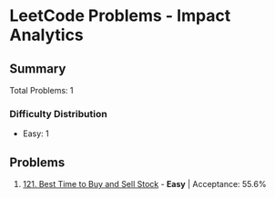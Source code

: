 # LeetCode Problems - Impact Analytics

## Summary
Total Problems: 1

### Difficulty Distribution

- Easy: 1

## Problems

1. [121. Best Time to Buy and Sell Stock](https://leetcode.com/problems/best-time-to-buy-and-sell-stock/) - **Easy** | Acceptance: 55.6%